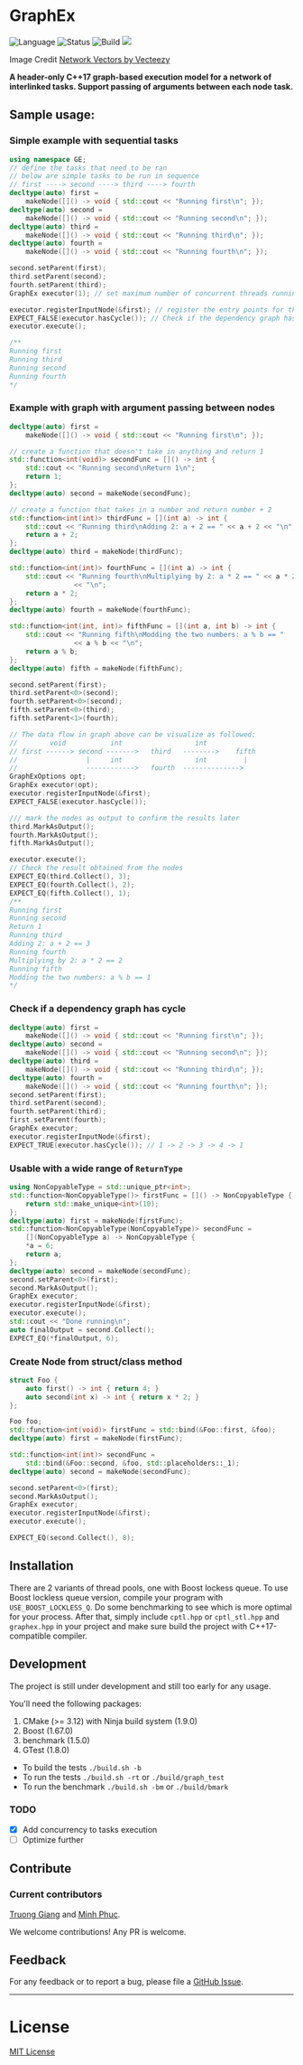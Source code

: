 # GraphEx
![Language](https://img.shields.io/badge/language-C%2B%2B-informational.svg?logo=C%2B%2B)
![Status](https://img.shields.io/static/v1.svg?label=Status&message=alpha&color=yellow)
![Build](https://travis-ci.org/heiseish/GraphEx.svg?branch=master)
<img src="docs/3-03.svg">

Image Credit [Network Vectors by Vecteezy](https://www.vecteezy.com/free-vector/network)

**A header-only C++17 graph-based execution model for a network of interlinked tasks. Support passing of arguments between each node task.**

## Sample usage:

### Simple example with sequential tasks
```C++
using namespace GE;
// define the tasks that need to be ran
// below are simple tasks to be run in sequence
// first ----> second ----> third ----> fourth
decltype(auto) first =
    makeNode([]() -> void { std::cout << "Running first\n"; });
decltype(auto) second =
    makeNode([]() -> void { std::cout << "Running second\n"; });
decltype(auto) third =
    makeNode([]() -> void { std::cout << "Running third\n"; });
decltype(auto) fourth =
    makeNode([]() -> void { std::cout << "Running fourth\n"; });

second.setParent(first);
third.setParent(second);
fourth.setParent(third);
GraphEx executor(1); // set maximum number of concurrent threads running at the same time

executor.registerInputNode(&first); // register the entry points for the graph. Can be multiple
EXPECT_FALSE(executor.hasCycle()); // Check if the dependency graph has cycle
executor.execute();

/**
Running first
Running third
Running second
Running fourth
*/
```

### Example with graph with argument passing between nodes
```C++
decltype(auto) first =
    makeNode([]() -> void { std::cout << "Running first\n"; });

// create a function that doesn't take in anything and return 1
std::function<int(void)> secondFunc = []() -> int {
    std::cout << "Running second\nReturn 1\n";
    return 1;
};
decltype(auto) second = makeNode(secondFunc);

// create a function that takes in a number and return number + 2
std::function<int(int)> thirdFunc = [](int a) -> int {
    std::cout << "Running third\nAdding 2: a + 2 == " << a + 2 << "\n";
    return a + 2;
};
decltype(auto) third = makeNode(thirdFunc);

std::function<int(int)> fourthFunc = [](int a) -> int {
    std::cout << "Running fourth\nMultiplying by 2: a * 2 == " << a * 2
                << "\n";
    return a * 2;
};
decltype(auto) fourth = makeNode(fourthFunc);

std::function<int(int, int)> fifthFunc = [](int a, int b) -> int {
    std::cout << "Running fifth\nModding the two numbers: a % b == "
                << a % b << "\n";
    return a % b;
};
decltype(auto) fifth = makeNode(fifthFunc);

second.setParent(first);
third.setParent<0>(second);
fourth.setParent<0>(second);
fifth.setParent<0>(third);
fifth.setParent<1>(fourth);

// The data flow in graph above can be visualize as followed:
//        void           int                  int
// first ------> second ------->   third   -------->    fifth
//                 |     int                  int         |
//                 ------------>   fourth  -------------->
GraphExOptions opt;
GraphEx executor(opt);
executor.registerInputNode(&first);
EXPECT_FALSE(executor.hasCycle());

/// mark the nodes as output to confirm the results later
third.MarkAsOutput();
fourth.MarkAsOutput();
fifth.MarkAsOutput();

executor.execute();
// Check the result obtained from the nodes
EXPECT_EQ(third.Collect(), 3);
EXPECT_EQ(fourth.Collect(), 2);
EXPECT_EQ(fifth.Collect(), 1);
/**
Running first
Running second
Return 1
Running third
Adding 2: a + 2 == 3
Running fourth
Multiplying by 2: a * 2 == 2
Running fifth
Modding the two numbers: a % b == 1
*/
```


### Check if a dependency graph has cycle
```C++
decltype(auto) first =
    makeNode([]() -> void { std::cout << "Running first\n"; });
decltype(auto) second =
    makeNode([]() -> void { std::cout << "Running second\n"; });
decltype(auto) third =
    makeNode([]() -> void { std::cout << "Running third\n"; });
decltype(auto) fourth =
    makeNode([]() -> void { std::cout << "Running fourth\n"; });
second.setParent(first);
third.setParent(second);
fourth.setParent(third);
first.setParent(fourth);
GraphEx executor;
executor.registerInputNode(&first);
EXPECT_TRUE(executor.hasCycle()); // 1 -> 2 -> 3 -> 4 -> 1
```

### Usable with a wide range of `ReturnType`
```C++
using NonCopyableType = std::unique_ptr<int>;
std::function<NonCopyableType()> firstFunc = []() -> NonCopyableType {
    return std::make_unique<int>(10);
};
decltype(auto) first = makeNode(firstFunc);
std::function<NonCopyableType(NonCopyableType)> secondFunc =
    [](NonCopyableType a) -> NonCopyableType {
    *a = 6;
    return a;
};
decltype(auto) second = makeNode(secondFunc);
second.setParent<0>(first);
second.MarkAsOutput();
GraphEx executor;
executor.registerInputNode(&first);
executor.execute();
std::cout << "Done running\n";
auto finalOutput = second.Collect();
EXPECT_EQ(*finalOutput, 6);
```

### Create Node from struct/class method
```C++
struct Foo {
    auto first() -> int { return 4; }
    auto second(int x) -> int { return x * 2; }
};

Foo foo;
std::function<int(void)> firstFunc = std::bind(&Foo::first, &foo);
decltype(auto) first = makeNode(firstFunc);

std::function<int(int)> secondFunc =
    std::bind(&Foo::second, &foo, std::placeholders::_1);
decltype(auto) second = makeNode(secondFunc);

second.setParent<0>(first);
second.MarkAsOutput();
GraphEx executor;
executor.registerInputNode(&first);
executor.execute();

EXPECT_EQ(second.Collect(), 8);
```

## Installation
There are 2 variants of thread pools, one with Boost lockess queue. To use Boost lockless queue version, compile
your program with `USE_BOOST_LOCKLESS_Q`. Do some benchmarking to see which is more optimal for your process.
After that, simply include `cptl.hpp` or `cptl_stl.hpp` and `graphex.hpp` in your project and make sure build the project with C++17-compatible compiler.


## Development
The project is still under development and still too early for any usage.

You'll need the following packages:
1. CMake (>= 3.12) with Ninja build system (1.9.0)
2. Boost (1.67.0)
3. benchmark (1.5.0)
4. GTest (1.8.0)

- To build the tests `./build.sh -b`
- To run the tests `./build.sh -rt` or `./build/graph_test`
- To run the benchmark `./build.sh -bm` or `./build/bmark`

### TODO
- [x] Add concurrency to tasks execution
- [ ] Optimize further

## Contribute
### Current contributors
[Truong Giang](https://github.com/heiseish) and
[Minh Phuc](https://github.com/le-minhphuc).


We welcome contributions! Any PR is welcome.

## Feedback
For any feedback or to report a bug, please file a [GitHub Issue](https://github.com/heiseish/graphex/issues).

***
# License
[MIT License](LICENSE)